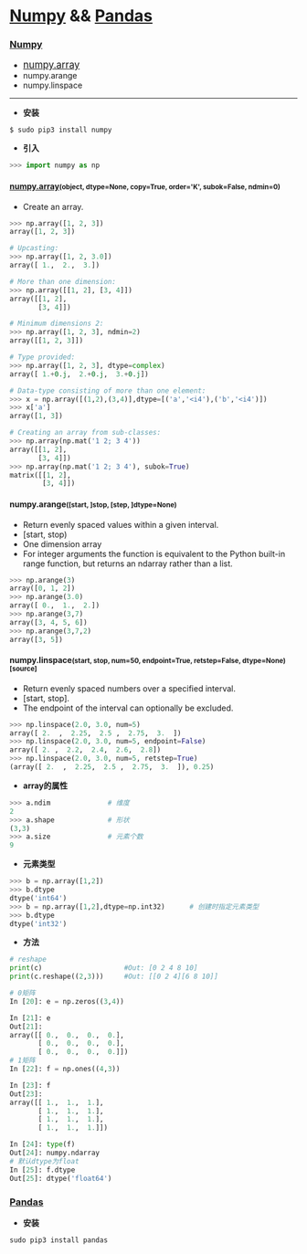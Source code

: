 # <b id=title_numpy>[Numpy](#numpy)</b> && <b id=title_pandas> [Pandas](#pandas)</b>

### <b id=numpy>[Numpy](#title_numpy)</b>

* <big id=list_array>[numpy.array](#array)</big>
* numpy.arange
* numpy.linspace
---

* **安装**
```
$ sudo pip3 install numpy
```
* **引入**
```py
>>> import numpy as np
```
#### <b id=array>[numpy.array](#numpy)</b><small>(object, dtype=None, copy=True, order='K', subok=False, ndmin=0)</small>
* Create an array.
```py
>>> np.array([1, 2, 3])
array([1, 2, 3])

# Upcasting:
>>> np.array([1, 2, 3.0])
array([ 1.,  2.,  3.])

# More than one dimension:
>>> np.array([[1, 2], [3, 4]])
array([[1, 2],
       [3, 4]])

# Minimum dimensions 2:
>>> np.array([1, 2, 3], ndmin=2)
array([[1, 2, 3]])

# Type provided:
>>> np.array([1, 2, 3], dtype=complex)
array([ 1.+0.j,  2.+0.j,  3.+0.j])

# Data-type consisting of more than one element:
>>> x = np.array([(1,2),(3,4)],dtype=[('a','<i4'),('b','<i4')])
>>> x['a']
array([1, 3])

# Creating an array from sub-classes:
>>> np.array(np.mat('1 2; 3 4'))
array([[1, 2],
       [3, 4]])
>>> np.array(np.mat('1 2; 3 4'), subok=True)
matrix([[1, 2],
        [3, 4]])
```
#### numpy.arange<small>([start, ]stop, [step, ]dtype=None)</small>
* Return evenly spaced values within a given interval.
* [start, stop)
* One dimension array
* For integer arguments the function is equivalent to the Python built-in range function, but returns an ndarray rather than a list.
```py
>>> np.arange(3)
array([0, 1, 2])
>>> np.arange(3.0)
array([ 0.,  1.,  2.])
>>> np.arange(3,7)
array([3, 4, 5, 6])
>>> np.arange(3,7,2)
array([3, 5])
```
#### numpy.linspace<small>(start, stop, num=50, endpoint=True, retstep=False, dtype=None)[source]</small>
* Return evenly spaced numbers over a specified interval.
* [start, stop].
* The endpoint of the interval can optionally be excluded.
```py
>>> np.linspace(2.0, 3.0, num=5)
array([ 2.  ,  2.25,  2.5 ,  2.75,  3.  ])
>>> np.linspace(2.0, 3.0, num=5, endpoint=False)
array([ 2. ,  2.2,  2.4,  2.6,  2.8])
>>> np.linspace(2.0, 3.0, num=5, retstep=True)
(array([ 2.  ,  2.25,  2.5 ,  2.75,  3.  ]), 0.25)
```
* **array的属性**
```py
>>> a.ndim              # 维度
2
>>> a.shape             # 形状
(3,3)
>>> a.size              # 元素个数
9
```
* **元素类型**
```py
>>> b = np.array([1,2])
>>> b.dtype
dtype('int64')
>>> b = np.array([1,2],dtype=np.int32)      # 创建时指定元素类型
>>> b.dtype
dtype('int32')
```
* **方法**
```py
# reshape
print(c)                    #Out: [0 2 4 8 10]
print(c.reshape((2,3)))     #Out: [[0 2 4][6 8 10]]
```
```py
# 0矩阵
In [20]: e = np.zeros((3,4))

In [21]: e
Out[21]:
array([[ 0.,  0.,  0.,  0.],
       [ 0.,  0.,  0.,  0.],
       [ 0.,  0.,  0.,  0.]])
# 1矩阵
In [22]: f = np.ones((4,3))

In [23]: f
Out[23]:
array([[ 1.,  1.,  1.],
       [ 1.,  1.,  1.],
       [ 1.,  1.,  1.],
       [ 1.,  1.,  1.]])

In [24]: type(f)
Out[24]: numpy.ndarray
# 默认dtype为float
In [25]: f.dtype
Out[25]: dtype('float64')
```
### <b id=pandas>[Pandas](#title_pandas)</b>

* **安装**
```python
sudo pip3 install pandas
```
